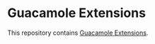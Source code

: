 # Guacamole Extensions

This repository contains [Guacamole Extensions](https://guacamole.apache.org/doc/gug/guacamole-ext.html).
